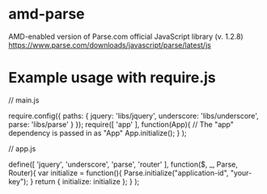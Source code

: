 amd-parse
=========

AMD-enabled version of Parse.com official JavaScript library (v. 1.2.8) https://www.parse.com/downloads/javascript/parse/latest/js

Example usage with require.js
=============================

// main.js

require.config({
    paths: {
        jquery: 'libs/jquery',
        underscore: 'libs/underscore',
        parse: 'libs/parse'
    }
});
require([
      'app'
    ], function(App){
      // The "app" dependency is passed in as "App"
      App.initialize();
    }
);

// app.js

define([
    'jquery',
    'underscore',
    'parse',
    'router'
    ], 
    function($, _, Parse, Router){
        var initialize = function(){
            Parse.initialize("application-id", "your-key");
        }
        return {
            initialize: initialize
        }; 
    }
);


